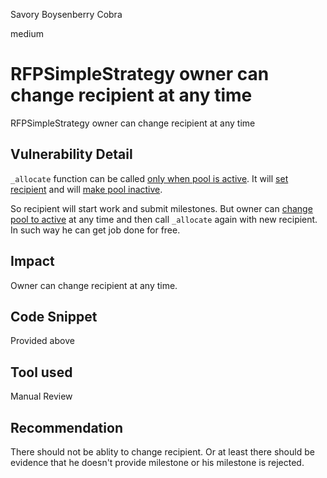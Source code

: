 Savory Boysenberry Cobra

medium

# RFPSimpleStrategy owner can change recipient at any time
RFPSimpleStrategy owner can change recipient at any time
## Vulnerability Detail
`_allocate` function can be called [only when pool is active](https://github.com/sherlock-audit/2023-09-Gitcoin/blob/main/allo-v2/contracts/strategies/rfp-simple/RFPSimpleStrategy.sol#L391). It will [set recipient](https://github.com/sherlock-audit/2023-09-Gitcoin/blob/main/allo-v2/contracts/strategies/rfp-simple/RFPSimpleStrategy.sol#L395) and will [make pool inactive](https://github.com/sherlock-audit/2023-09-Gitcoin/blob/main/allo-v2/contracts/strategies/rfp-simple/RFPSimpleStrategy.sol#L406).

So recipient will start work and submit milestones. But owner can [change pool to active](https://github.com/sherlock-audit/2023-09-Gitcoin/blob/main/allo-v2/contracts/strategies/rfp-simple/RFPSimpleStrategy.sol#L219-L222) at any time and then call `_allocate` again with new recipient. In such way he can get job done for free. 
## Impact
Owner can change recipient at any time. 
## Code Snippet
Provided above
## Tool used

Manual Review

## Recommendation
There should not be ablity to change recipient. Or at least there should be evidence that he doesn't provide milestone or his milestone is rejected.